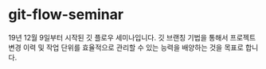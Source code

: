 # git-flow-seminar
19년 12월 9일부터 시작된 깃 플로우 세미나입니다. 깃 브랜칭 기법을 통해서 프로젝트 변경 이력 및 작업 단위를 효율적으로 관리할 수 있는 능력을 배양하는 것을 목표로 합니다.
